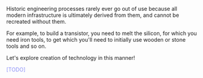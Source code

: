 Historic engineering processes rarely ever go out of use because all modern infrastructure is ultimately derived from them, and cannot be recreated without them.

For example, to build a transistor, you need to melt the silicon, for which you need iron tools, to get which you'll need to initially use wooden or stone tools and so on.

Let's explore creation of technology in this manner!

<span style="color:#8c90f9">[TODO]</span>